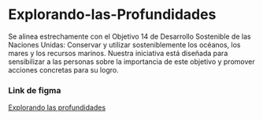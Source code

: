 # Explorando-las-Profundidades

Se alinea estrechamente con el Objetivo 14 de Desarrollo Sostenible de las
Naciones Unidas: Conservar y utilizar sosteniblemente los océanos, los mares y
los recursos marinos. Nuestra iniciativa está diseñada para sensibilizar a las
personas sobre la importancia de este objetivo y promover acciones concretas
para su logro.

### Link de figma

[Explorando las profundidades](https://www.figma.com/file/fwm2AkPppTcv551HKUXH2N/Explorando-las-profundidades?type=design&node-id=0%3A1&mode=design&t=Fyz3UylXIxO3dD9f-1)
